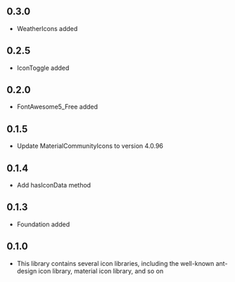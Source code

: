 ## 0.3.0
   * WeatherIcons added

## 0.2.5
   * IconToggle added

## 0.2.0
   * FontAwesome5_Free added

## 0.1.5
   * Update MaterialCommunityIcons to version 4.0.96

## 0.1.4
   * Add hasIconData method

## 0.1.3
   * Foundation added
   
## 0.1.0

   * This library contains several icon libraries, including the well-known ant-design icon library, material icon library, and so on
